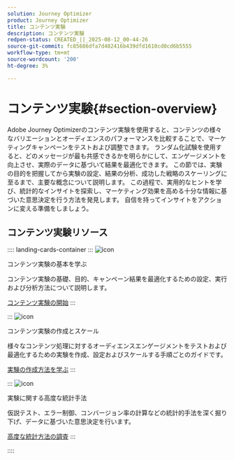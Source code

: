 ```yaml
---
solution: Journey Optimizer
product: Journey Optimizer
title: コンテンツ実験
description: コンテンツ実験
redpen-status: CREATED_||_2025-08-12_00-44-26
source-git-commit: fc85686dfa7d482416b439dfd1610cd0cd6b5555
workflow-type: tm+mt
source-wordcount: '200'
ht-degree: 3%

---
```



# コンテンツ実験{#section-overview}

Adobe Journey Optimizerのコンテンツ実験を使用すると、コンテンツの様々なバリエーションとオーディエンスのパフォーマンスを比較することで、マーケティングキャンペーンをテストおよび調整できます。 ランダム化試験を使用すると、どのメッセージが最も共感できるかを明らかにして、エンゲージメントを向上させ、実際のデータに基づいて結果を最適化できます。 この節では、実験の目的を把握してから実験の設定、結果の分析、成功した戦略のスケーリングに至るまで、主要な概念について説明します。 この過程で、実用的なヒントを学び、統計的なインサイトを探索し、マーケティング効果を高める十分な情報に基づいた意思決定を行う方法を発見します。 自信を持ってインサイトをアクションに変える準備をしましょう。

## コンテンツ実験リソース

:::: landing-cards-container
:::
![icon](https://cdn.experienceleague.adobe.com/icons/circle-play.svg?lang=ja)

コンテンツ実験の基本を学ぶ

コンテンツ実験の基礎、目的、キャンペーン結果を最適化するための設定、実行および分析方法について説明します。

[コンテンツ実験の開始](../using/content-management/get-started-experiment.md)
:::

:::
![icon](https://cdn.experienceleague.adobe.com/icons/list-check.svg?lang=ja)

コンテンツ実験の作成とスケール

様々なコンテンツ処理に対するオーディエンスエンゲージメントをテストおよび最適化するための実験を作成、設定およびスケールする手順ごとのガイドです。

[実験の作成方法を学ぶ](../using/content-management/content-experiment.md)
:::

:::
![icon](https://cdn.experienceleague.adobe.com/icons/chart-line.svg?lang=ja)

実験に関する高度な統計手法

仮説テスト、エラー制御、コンバージョン率の計算などの統計的手法を深く掘り下げ、データに基づいた意思決定を行います。

[高度な統計方法の調査](technotes-landing-page.md)
:::

::::
